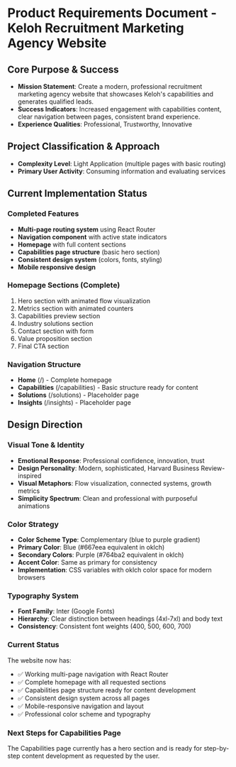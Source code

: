 # Product Requirements Document - Keloh Recruitment Marketing Agency Website

## Core Purpose & Success
- **Mission Statement**: Create a modern, professional recruitment marketing agency website that showcases Keloh's capabilities and generates qualified leads.
- **Success Indicators**: Increased engagement with capabilities content, clear navigation between pages, consistent brand experience.
- **Experience Qualities**: Professional, Trustworthy, Innovative

## Project Classification & Approach
- **Complexity Level**: Light Application (multiple pages with basic routing)
- **Primary User Activity**: Consuming information and evaluating services

## Current Implementation Status

### Completed Features
- **Multi-page routing system** using React Router
- **Navigation component** with active state indicators
- **Homepage** with full content sections
- **Capabilities page structure** (basic hero section)
- **Consistent design system** (colors, fonts, styling)
- **Mobile responsive design**

### Homepage Sections (Complete)
1. Hero section with animated flow visualization
2. Metrics section with animated counters
3. Capabilities preview section
4. Industry solutions section
5. Contact section with form
6. Value proposition section
7. Final CTA section

### Navigation Structure
- **Home** (/) - Complete homepage
- **Capabilities** (/capabilities) - Basic structure ready for content
- **Solutions** (/solutions) - Placeholder page
- **Insights** (/insights) - Placeholder page

## Design Direction

### Visual Tone & Identity
- **Emotional Response**: Professional confidence, innovation, trust
- **Design Personality**: Modern, sophisticated, Harvard Business Review-inspired
- **Visual Metaphors**: Flow visualization, connected systems, growth metrics
- **Simplicity Spectrum**: Clean and professional with purposeful animations

### Color Strategy
- **Color Scheme Type**: Complementary (blue to purple gradient)
- **Primary Color**: Blue (#667eea equivalent in oklch)
- **Secondary Colors**: Purple (#764ba2 equivalent in oklch) 
- **Accent Color**: Same as primary for consistency
- **Implementation**: CSS variables with oklch color space for modern browsers

### Typography System
- **Font Family**: Inter (Google Fonts)
- **Hierarchy**: Clear distinction between headings (4xl-7xl) and body text
- **Consistency**: Consistent font weights (400, 500, 600, 700)

### Current Status
The website now has:
- ✅ Working multi-page navigation with React Router
- ✅ Complete homepage with all requested sections
- ✅ Capabilities page structure ready for content development
- ✅ Consistent design system across all pages
- ✅ Mobile-responsive navigation and layout
- ✅ Professional color scheme and typography

### Next Steps for Capabilities Page
The Capabilities page currently has a hero section and is ready for step-by-step content development as requested by the user.